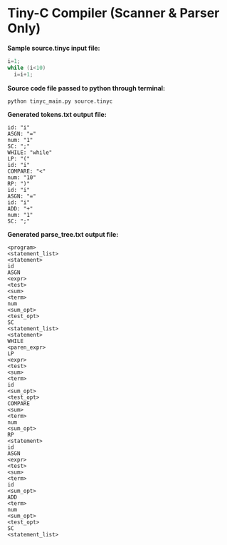 # Tiny-C Compiler (Scanner & Parser Only)

**Sample source.tinyc input file:**
```C
i=1;
while (i<10)
  i=i+1;
```

**Source code file passed to python through terminal:**
```
python tinyc_main.py source.tinyc
```

**Generated tokens.txt output file:**
```
id: "i"
ASGN: "="
num: "1"
SC: ";"
WHILE: "while"
LP: "("
id: "i"
COMPARE: "<"
num: "10"
RP: ")"
id: "i"
ASGN: "="
id: "i"
ADD: "+"
num: "1"
SC: ";"
```

**Generated parse_tree.txt output file:**
```
<program>
<statement_list>
<statement>
id
ASGN
<expr>
<test>
<sum>
<term>
num
<sum_opt>
<test_opt>
SC
<statement_list>
<statement>
WHILE
<paren_expr>
LP
<expr>
<test>
<sum>
<term>
id
<sum_opt>
<test_opt>
COMPARE
<sum>
<term>
num
<sum_opt>
RP
<statement>
id
ASGN
<expr>
<test>
<sum>
<term>
id
<sum_opt>
ADD
<term>
num
<sum_opt>
<test_opt>
SC
<statement_list>
```
